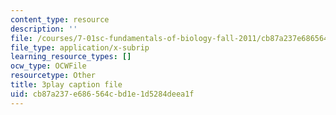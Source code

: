 ```yaml
---
content_type: resource
description: ''
file: /courses/7-01sc-fundamentals-of-biology-fall-2011/cb87a237e686564cbd1e1d5284deea1f_uERjKWXO4NQ.vtt
file_type: application/x-subrip
learning_resource_types: []
ocw_type: OCWFile
resourcetype: Other
title: 3play caption file
uid: cb87a237-e686-564c-bd1e-1d5284deea1f
---
```

